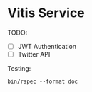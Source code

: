 # Vitis Service

TODO:

- [ ] JWT Authentication
- [ ] Twitter API

Testing:

`bin/rspec --format doc`
